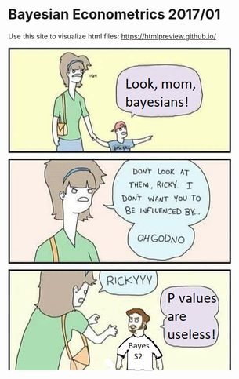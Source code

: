 # Bayesian Econometrics 2017/01

Use this site to visualize html files: https://htmlpreview.github.io/

![Ricky](https://github.com/aishameriane/msc-economics/blob/master/Bayesian-macro/Ricky.png)


